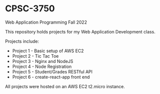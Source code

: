 # CPSC-3750
Web Application Programming
Fall 2022

This repository holds projects for my Web Application Development class.

Projects include:
* Project 1 - Basic setup of AWS EC2 
* Project 2 - Tic Tac Toe
* Project 3 - Nginx and NodeJS
* Project 4 - Node Registration
* Project 5 - Student/Grades RESTful API
* Project 6 - create-react-app front end

All projects were hosted on an AWS EC2 t2.micro instance.
